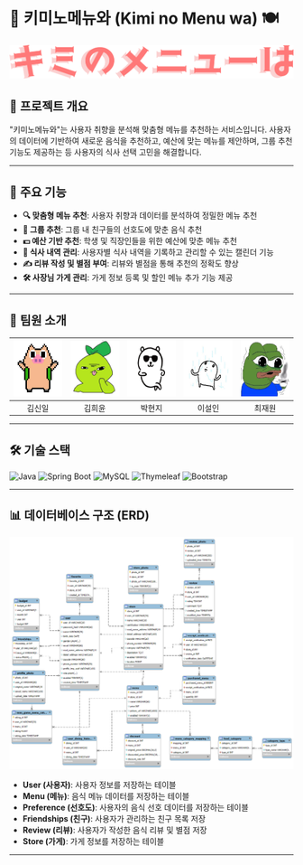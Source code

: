 # 🎯 키미노메뉴와 (Kimi no Menu wa) 🍽️

![Project Banner](/images/logo.png) <!-- 프로젝트 배너 이미지를 여기에 추가 -->

## 📖 프로젝트 개요

"키미노메뉴와"는 사용자 취향을 분석해 맞춤형 메뉴를 추천하는 서비스입니다. 사용자의 데이터에 기반하여 새로운 음식을 추천하고, 예산에 맞는 메뉴를 제안하며, 그룹 추천 기능도 제공하는 등 사용자의 식사 선택 고민을
해결합니다.

---

## 🚀 주요 기능

- **🔍 맞춤형 메뉴 추천**: 사용자 취향과 데이터를 분석하여 정밀한 메뉴 추천
- **👥 그룹 추천**: 그룹 내 친구들의 선호도에 맞춘 음식 추천
- **💵 예산 기반 추천**: 학생 및 직장인들을 위한 예산에 맞춘 메뉴 추천
- **📅 식사 내역 관리**: 사용자별 식사 내역을 기록하고 관리할 수 있는 캘린더 기능
- **✍ 리뷰 작성 및 별점 부여**: 리뷰와 별점을 통해 추천의 정확도 향상
- **🛠 사장님 가게 관리**: 가게 정보 등록 및 할인 메뉴 추가 기능 제공

---

## 👥 팀원 소개

| <center><img src="images/2.jpg" width="100px" height="100px"></center> | <center><img src="images/5.jpg" width="100px" height="100px"></center> | <center><img src="images/1.jpg" width="100px" height="100px"></center> | <center><img src="images/3.jpeg" width="100px" height="100px"></center> | <center><img src="images/4.jpg" width="100px" height="100px"></center> |
|------------------------------------------------------------------------|------------------------------------------------------------------------|------------------------------------------------------------------------|-------------------------------------------------------------------------|------------------------------------------------------------------------|
| <center>김신일</center>                                                   | <center>김희윤</center>                                                   | <center>박현지</center>                                                   | <center>이설인</center>                                                    | <center>최재원</center>                                                   |

---

## 🛠 기술 스택

![Java](https://img.shields.io/badge/Java-ED8B00?style=for-the-badge&logo=java&logoColor=white)
![Spring Boot](https://img.shields.io/badge/Spring%20Boot-6DB33F?style=for-the-badge&logo=spring-boot&logoColor=white)
![MySQL](https://img.shields.io/badge/MySQL-4479A1?style=for-the-badge&logo=mysql&logoColor=white)
![Thymeleaf](https://img.shields.io/badge/Thymeleaf-005F0F?style=for-the-badge&logo=thymeleaf&logoColor=white)
![Bootstrap](https://img.shields.io/badge/Bootstrap-563D7C?style=for-the-badge&logo=bootstrap&logoColor=white)

---

## 📊 데이터베이스 구조 (ERD)

![ERD Diagram](/images/erd.png) <!-- ERD 다이어그램 이미지 추가 -->

- **User (사용자)**: 사용자 정보를 저장하는 테이블
- **Menu (메뉴)**: 음식 메뉴 데이터를 저장하는 테이블
- **Preference (선호도)**: 사용자의 음식 선호 데이터를 저장하는 테이블
- **Friendships (친구)**: 사용자가 관리하는 친구 목록 저장
- **Review (리뷰)**: 사용자가 작성한 음식 리뷰 및 별점 저장
- **Store (가게)**: 가게 정보를 저장하는 테이블

---

